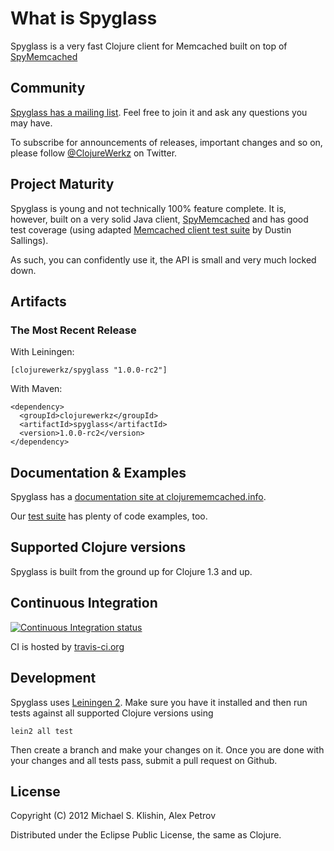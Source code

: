 # What is Spyglass

Spyglass is a very fast Clojure client for Memcached built on top of [SpyMemcached](http://code.google.com/p/spymemcached/)



## Community

[Spyglass has a mailing list](https://groups.google.com/forum/#!forum/clojure-memcached). Feel free to join it and ask any questions you may have.

To subscribe for announcements of releases, important changes and so on, please follow [@ClojureWerkz](https://twitter.com/#!/clojurewerkz) on Twitter.



## Project Maturity

Spyglass is young and not technically 100% feature complete. It is, however, built on a very solid Java client, [SpyMemcached](http://code.google.com/p/spymemcached/) and
has good test coverage (using adapted [Memcached client test suite](https://github.com/dustin/memcached-test/blob/master/testClient.py) by Dustin Sallings).

As such, you can confidently use it, the API is small and very much locked down.



## Artifacts

### The Most Recent Release

With Leiningen:

    [clojurewerkz/spyglass "1.0.0-rc2"]


With Maven:

    <dependency>
      <groupId>clojurewerkz</groupId>
      <artifactId>spyglass</artifactId>
      <version>1.0.0-rc2</version>
    </dependency>



## Documentation & Examples

Spyglass has a [documentation site at clojurememcached.info](http://clojurememcached.info).

Our [test suite](https://github.com/clojurewerkz/spyglass/tree/master/test/) has plenty of code examples, too.



## Supported Clojure versions

Spyglass is built from the ground up for Clojure 1.3 and up.




## Continuous Integration

[![Continuous Integration status](https://secure.travis-ci.org/clojurewerkz/spyglass.png)](http://travis-ci.org/clojurewerkz/spyglass)


CI is hosted by [travis-ci.org](http://travis-ci.org)



## Development

Spyglass uses [Leiningen 2](https://github.com/technomancy/leiningen/blob/master/doc/TUTORIAL.md). Make sure you have it installed and then run tests against
all supported Clojure versions using

    lein2 all test

Then create a branch and make your changes on it. Once you are done with your changes and all tests pass, submit
a pull request on Github.


## License

Copyright (C) 2012 Michael S. Klishin, Alex Petrov

Distributed under the Eclipse Public License, the same as Clojure.
